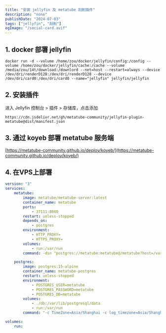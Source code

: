 ```yaml
---
title: "安装 jellyfin 及 metatube 刮削插件"
description: "none"
publishDate: "2024-07-03"
tags: ["jellyfin", "刮削"]
ogImage: "/social-card.avif"
---
```


<!-- more --> 

## 1. docker 部署 jellyfin
```
docker run -d --volume /home/zou/docker/jellyfin/config:/config --volume /home/zou/docker/jellyfin/cache:/cache --volume /media/zou/14t/download:/downlord --net=host --restart=always --device /dev/dri/renderD128:/dev/dri/renderD128 --device /dev/dri/card0:/dev/dri/card0 --name="jellyfin" jellyfin/jellyfin
```
## 2. 安装插件

进入 Jellyfin 控制台 > 插件 > 存储库，点击添加
``` 
https://cdn.jsdelivr.net/gh/metatube-community/jellyfin-plugin-metatube@dist/manifest.json
```

## 3. 通过 koyeb 部署 metatube 服务端
[https://metatube-community.github.io/deploy/koyeb/](https://metatube-community.github.io/deploy/koyeb/)
## 4. 在VPS上部署
```yml
version: "3"
services:
    metatube:
        image: metatube/metatube-server:latest
        container_name: metatube
        ports:
            - 37111:8080
        restart: unless-stopped
        depends_on:
            - postgres
        environment:
            - HTTP_PROXY=
            - HTTPS_PROXY=
        volumes:
            - run:/var/run
        command: -dsn "postgres://metatube:metatube@/metatube?host=/var/run/postgresql" -port 8080 -db-auto-migrate -db-prepared-stmt

    postgres:
        image: postgres:15-alpine
        container_name: metatube-postgres
        restart: unless-stopped
        environment:
            - POSTGRES_USER=metatube
            - POSTGRES_PASSWORD=metatube
            - POSTGRES_DB=metatube
        volumes:
            - ./db:/var/lib/postgresql/data
            - run:/var/run
        command: "-c TimeZone=Asia/Shanghai -c log_timezone=Asia/Shanghai -c listen_addresses='' -c unix_socket_permissions=0777"

volumes:
    run:

```